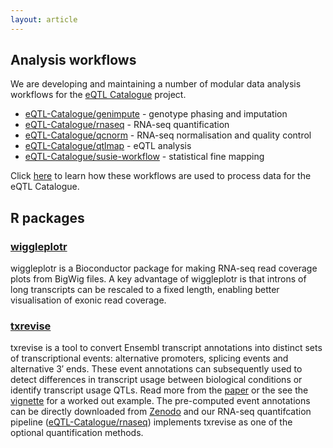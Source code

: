 ```yaml
---
layout: article
---
```


## Analysis workflows

We are developing and maintaining a number of modular data analysis workflows for the [eQTL Catalogue](https://www.ebi.ac.uk/eqtl/) project.

* [eQTL-Catalogue/genimpute](https://github.com/eQTL-Catalogue/genimpute) - genotype phasing and imputation
* [eQTL-Catalogue/rnaseq](https://github.com/eQTL-Catalogue/rnaseq) - RNA-seq quantification
* [eQTL-Catalogue/qcnorm](https://github.com/eQTL-Catalogue/qcnorm) - RNA-seq normalisation and quality control
* [eQTL-Catalogue/qtlmap](https://github.com/eQTL-Catalogue/qtlmap) - eQTL analysis
* [eQTL-Catalogue/susie-workflow](https://github.com/eQTL-Catalogue/susie-workflow) - statistical fine mapping

Click [here](https://github.com/eQTL-Catalogue/eQTL-Catalogue-resources/blob/master/tutorials/workflow_execution.md) to learn how these workflows are used to process data for the eQTL Catalogue.

## R packages

### [wiggleplotr](https://bioconductor.org/packages/release/bioc/html/wiggleplotr.html)

wiggleplotr is a Bioconductor package for making RNA-seq read coverage plots from BigWig files. A key advantage of wiggleplotr is that introns of long transcripts can be rescaled to a fixed length, enabling better visualisation of exonic read coverage.

### [txrevise](https://github.com/kauralasoo/txrevise)
txrevise is a tool to convert Ensembl transcript annotations into distinct sets of transcriptional events: alternative promoters, splicing events and alternative 3′ ends. These event annotations can subsequently used to detect differences in transcript usage between biological conditions or identify transcript usage QTLs. Read more from the [paper](https://doi.org/10.7554/eLife.41673.001) or the see the [vignette](http://htmlpreview.github.io/?https://github.com/kauralasoo/txrevise/blob/master/inst/doc/construct_events.html) for a worked out example. The pre-computed event annotations can be directly downloaded from [Zenodo](https://doi.org/10.5281/zenodo.3232932) and our RNA-seq quantifcation pipeline ([eQTL-Catalogue/rnaseq](https://github.com/eQTL-Catalogue/rnaseq)) implements txrevise as one of the optional quantification methods.  

